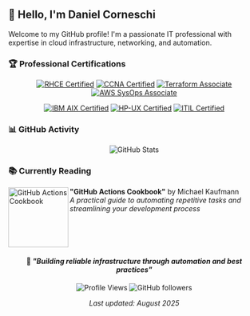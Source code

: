 ## 👋 Hello, I'm Daniel Corneschi

Welcome to my GitHub profile! I'm a passionate IT professional with expertise in cloud infrastructure, networking, and automation.

### 🏆 Professional Certifications

<div align="center">
  
[![RHCE Certified](https://img.shields.io/badge/Red%20Hat-RHCE-EE0000?style=for-the-badge&logo=redhat&logoColor=white)](https://www.redhat.com/en/services/certification)
[![CCNA Certified](https://img.shields.io/badge/Cisco-CCNA-1BA0D7?style=for-the-badge&logo=cisco&logoColor=white)](https://www.cisco.com/c/en/us/training-events/training-certifications/certifications/associate/ccna.html)
[![Terraform Associate](https://img.shields.io/badge/HashiCorp-Terraform%20Associate-7B42BC?style=for-the-badge&logo=terraform&logoColor=white)](https://www.hashicorp.com/certification/terraform-associate)
[![AWS SysOps Associate](https://img.shields.io/badge/AWS-SysOps%20Associate-FF9900?style=for-the-badge&logo=amazon-aws&logoColor=white)](https://aws.amazon.com/certification/certified-sysops-admin-associate/)

[![IBM AIX Certified](https://img.shields.io/badge/IBM-AIX%20Certified-1261FE?style=for-the-badge&logo=ibm&logoColor=white)](https://www.ibm.com/certify/)
[![HP-UX Certified](https://img.shields.io/badge/HP-UX%20Certified-0096D6?style=for-the-badge&logo=hp&logoColor=white)](https://www.hpe.com/us/en/services/training.html)
[![ITIL Certified](https://img.shields.io/badge/ITIL-Certified-FF6B35?style=for-the-badge&logo=itil&logoColor=white)](https://www.axelos.com/certifications/itil-service-management)

</div>

### 📊 GitHub Activity

<div align="center">
  
![GitHub Stats](https://github-readme-stats.vercel.app/api?username=dcorneschi&show_icons=true&theme=one_dark_pro&hide_border=true&count_private=true)

</div>

### 📚 Currently Reading

<img src="https://m.media-amazon.com/images/I/61yB4mVu3PL._SL1360_.jpg" width="120" align="left" alt="GitHub Actions Cookbook"/>

**"GitHub Actions Cookbook"** by Michael Kaufmann  
*A practical guide to automating repetitive tasks and streamlining your development process*

<br clear="left"/>

<div align="center">
  
#### 🎯 *"Building reliable infrastructure through automation and best practices"*

![Profile Views](https://komarev.com/ghpvc/?username=dcorneschi&color=blue&style=flat-square&label=Profile+Views)
![GitHub followers](https://img.shields.io/github/followers/dcorneschi?style=social)

</div>

<div align="center">

*Last updated: August 2025*

</div>
